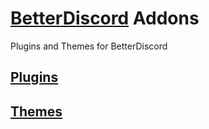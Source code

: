 # [BetterDiscord](https://github.com/BetterDiscord/BetterDiscord) Addons
Plugins and Themes for BetterDiscord

## [Plugins](https://github.com/Ekibunnel/BetterDiscordAddons/tree/master/Plugins/)
## [Themes](https://github.com/Ekibunnel/BetterDiscordAddons/tree/master/Themes/)
